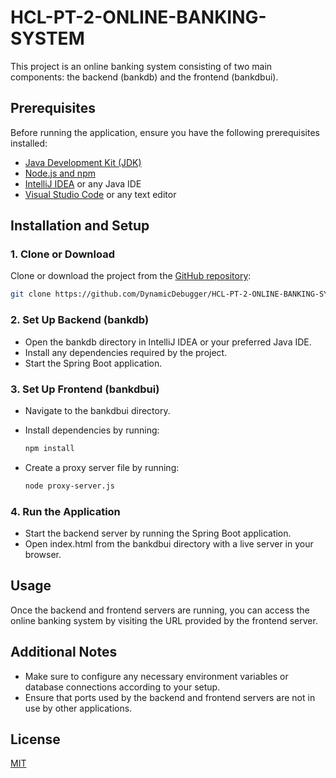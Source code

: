 # HCL-PT-2-ONLINE-BANKING-SYSTEM

This project is an online banking system consisting of two main components: the backend (bankdb) and the frontend (bankdbui).

## Prerequisites

Before running the application, ensure you have the following prerequisites installed:

- [Java Development Kit (JDK)](https://www.oracle.com/java/technologies/javase-jdk11-downloads.html)
- [Node.js and npm](https://nodejs.org/)
- [IntelliJ IDEA](https://www.jetbrains.com/idea/) or any Java IDE
- [Visual Studio Code](https://code.visualstudio.com/) or any text editor

## Installation and Setup

### 1. Clone or Download

Clone or download the project from the [GitHub repository](https://github.com/DynamicDebugger/HCL-PT-2-ONLINE-BANKING-SYSTEM/):

```bash
git clone https://github.com/DynamicDebugger/HCL-PT-2-ONLINE-BANKING-SYSTEM/
```


### 2. Set Up Backend (bankdb)

   - Open the bankdb directory in IntelliJ IDEA or your preferred Java IDE.
   - Install any dependencies required by the project.
   - Start the Spring Boot application.

### 3. Set Up Frontend (bankdbui)

   - Navigate to the bankdbui directory.
   - Install dependencies by running:

     ```bash
     npm install
     ```

   - Create a proxy server file by running:

     ```bash
     node proxy-server.js
     ```

### 4. Run the Application

   - Start the backend server by running the Spring Boot application.
   - Open index.html from the bankdbui directory with a live server in your browser.

## Usage

Once the backend and frontend servers are running, you can access the online banking system by visiting the URL provided by the frontend server.

## Additional Notes

- Make sure to configure any necessary environment variables or database connections according to your setup.
- Ensure that ports used by the backend and frontend servers are not in use by other applications.


## License

[MIT](https://choosealicense.com/licenses/mit/)
